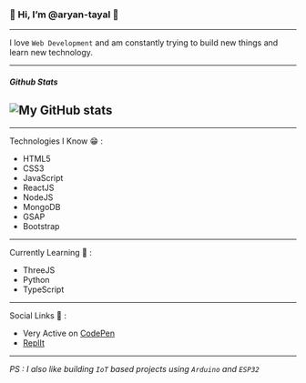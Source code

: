 ### 👋 Hi, I’m @aryan-tayal 🍔

---
I love `Web Development` and am constantly trying to build new things and learn new technology.

---
##### Github Stats
![My GitHub stats](https://github-readme-stats.vercel.app/api?username=aryan-tayal&show_icons=true&theme=radical)
---

---
Technologies I Know 😁 : 
+ HTML5 
+ CSS3
+ JavaScript 
+ ReactJS
+ NodeJS
+ MongoDB
+ GSAP
+ Bootstrap

---
Currently Learning 🌱 : 
+ ThreeJS
+ Python
+ TypeScript

---
Social Links 🤖 : 
+ Very Active on [CodePen](https://codepen.io/aryancodeworm)
+ [ReplIt](https://replit.com/@aryan-tayal)

---
*PS : I also like building `IoT` based projects using `Arduino` and `ESP32`*
